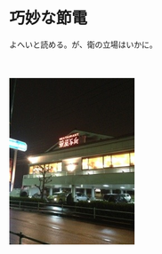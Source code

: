 # 巧妙な節電
よへいと読める。が、衛の立場はいかに。<br />
<br />
<br /><br /><a href="20130325-204002.jpg"><img src="20130325-204002.jpg" alt="20130325-204002.jpg" class="alignnone size-full" /></a>
